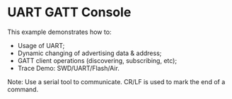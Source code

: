 # UART GATT Console

This example demonstrates how to:

* Usage of UART;
* Dynamic changing of advertising data & address;
* GATT client operations (discovering, subscribing, etc);
* Trace Demo: SWD/UART/Flash/Air.

Note: Use a serial tool to communicate. CR/LF is used
      to mark the end of a command.
